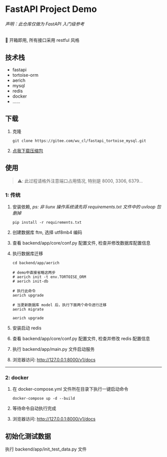 # FastAPI Project Demo

###### 声明：此仓库仅做为 FastAPI 入门级参考

📢 开箱即用, 所有接口采用 restful 风格

## 技术栈

- fastapi
- tortoise-orm
- aerich
- mysql
- redis
- docker
- ......

## 下载

1. 克隆

    ```shell
    git clone https://gitee.com/wu_cl/fastapi_tortoise_mysql.git
    ```

2. [点我下载压缩包](https://gitee.com/wu_cl/fastapi_tortoise_mysql/repository/archive/master.zip)

## 使用

> ⚠️: 此过程请格外注意端口占用情况, 特别是 8000, 3306, 6379...

### 1: 传统

1. 安装依赖, *ps: 非 liunx 操作系统请先将 requirements.txt 文件中的 uvloop 包删掉*
    ```shell
    pip install -r requirements.txt
    ```

3. 创建数据库 ftm, 选择 utf8mb4 编码
4. 查看 backend/app/core/conf.py 配置文件, 检查并修改数据库配置信息
5. 执行数据库迁移
    ```shell
    cd backend/app/aerich
    
    # demo中直接省略这两步
    # aerich init -t env.TORTOISE_ORM  
    # aerich init-db
    
    # 执行此命令
    aerich upgrade
    
    # 当更新数据库 model 后，执行下面两个命令进行迁移
    aerich migrate
    
    aerich upgrade
    ```

6. 安装启动 redis
7. 查看 backend/app/core/conf.py 配置文件, 检查并修改 redis 配置信息
8. 执行 backend/app/main.py 文件启动服务
9. 浏览器访问: http://127.0.0.1:8000/v1/docs

---

### 2: docker

1. 在 docker-compose.yml 文件所在目录下执行一键启动命令

    ```shell
    docker-compose up -d --build
    ```
2. 等待命令自动执行完成

3. 浏览器访问: http://127.0.0.1:8000/v1/docs

## 初始化测试数据

执行 backend/app/init_test_data.py 文件
